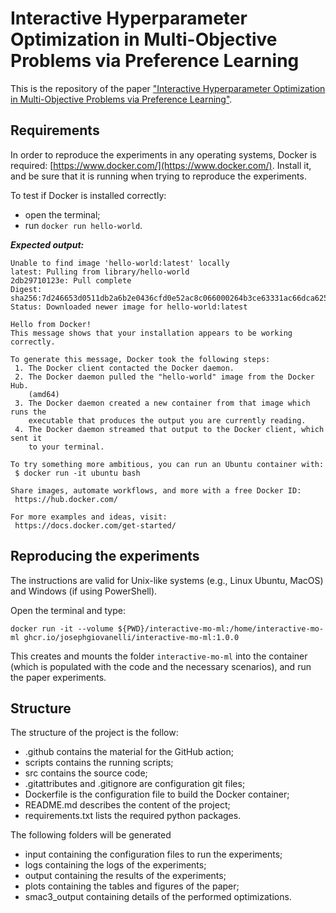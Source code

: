 # Interactive Hyperparameter Optimization in Multi-Objective Problems via Preference Learning

This is the repository of the paper ["Interactive Hyperparameter Optimization in Multi-Objective Problems via Preference Learning"](https://arxiv.org/abs/2309.03581).

## Requirements

In order to reproduce the experiments in any operating systems, Docker is required: [https://www.docker.com/](https://www.docker.com/).
Install it, and be sure that it is running when trying to reproduce the experiments.

To test if Docker is installed correctly:

- open the terminal;
- run ```docker run hello-world```.


***Expected output:***

```
Unable to find image 'hello-world:latest' locally
latest: Pulling from library/hello-world
2db29710123e: Pull complete
Digest: sha256:7d246653d0511db2a6b2e0436cfd0e52ac8c066000264b3ce63331ac66dca625
Status: Downloaded newer image for hello-world:latest

Hello from Docker!
This message shows that your installation appears to be working correctly.

To generate this message, Docker took the following steps:
 1. The Docker client contacted the Docker daemon.
 2. The Docker daemon pulled the "hello-world" image from the Docker Hub.
    (amd64)
 3. The Docker daemon created a new container from that image which runs the
    executable that produces the output you are currently reading.
 4. The Docker daemon streamed that output to the Docker client, which sent it
    to your terminal.

To try something more ambitious, you can run an Ubuntu container with:
 $ docker run -it ubuntu bash

Share images, automate workflows, and more with a free Docker ID:
 https://hub.docker.com/

For more examples and ideas, visit:
 https://docs.docker.com/get-started/
```

## Reproducing the experiments

The instructions are valid for Unix-like systems (e.g., Linux Ubuntu, MacOS) and Windows (if using PowerShell).


Open the terminal and type:

```
docker run -it --volume ${PWD}/interactive-mo-ml:/home/interactive-mo-ml ghcr.io/josephgiovanelli/interactive-mo-ml:1.0.0
```

This creates and mounts the folder ```interactive-mo-ml``` into the container (which is populated with the code and the necessary scenarios), and run the paper experiments.

## Structure

The structure of the project is the follow:

- .github contains the material for the GitHub action;
- scripts contains the running scripts;
- src contains the source code;
- .gitattributes and .gitignore are configuration git files;
- Dockerfile is the configuration file to build the Docker container;
- README.md describes the content of the project;
- requirements.txt lists the required python packages.

The following folders will be generated
- input containing the configuration files to run the experiments;
- logs containing the logs of the experiments;
- output containing the results of the experiments;
- plots containing the tables and figures of the paper;
- smac3_output containing details of the performed optimizations.
